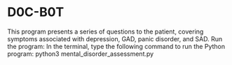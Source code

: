 # D0C-B0T
This program presents a series of questions to the patient, covering symptoms associated with depression, GAD, panic disorder, and SAD.
Run the program: In the terminal, type the following command to run the Python program:
python3 mental_disorder_assessment.py
